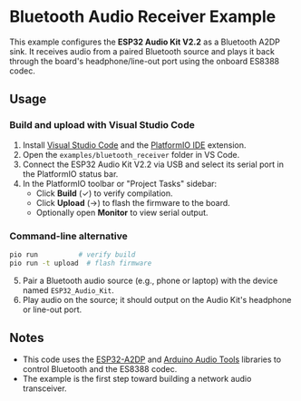 # Bluetooth Audio Receiver Example

This example configures the **ESP32 Audio Kit V2.2** as a Bluetooth A2DP sink. It receives audio from a paired Bluetooth source and plays it back through the board's headphone/line-out port using the onboard ES8388 codec.

## Usage

### Build and upload with Visual Studio Code

1. Install [Visual Studio Code](https://code.visualstudio.com/) and the [PlatformIO IDE](https://platformio.org/install/ide?install=vscode) extension.
2. Open the `examples/bluetooth_receiver` folder in VS Code.
3. Connect the ESP32 Audio Kit V2.2 via USB and select its serial port in the PlatformIO status bar.
4. In the PlatformIO toolbar or "Project Tasks" sidebar:
   - Click **Build** (✓) to verify compilation.
   - Click **Upload** (→) to flash the firmware to the board.
   - Optionally open **Monitor** to view serial output.

### Command-line alternative

```sh
pio run          # verify build
pio run -t upload  # flash firmware
```

5. Pair a Bluetooth audio source (e.g., phone or laptop) with the device named `ESP32_Audio_Kit`.
6. Play audio on the source; it should output on the Audio Kit's headphone or line-out port.

## Notes
- This code uses the [ESP32-A2DP](https://github.com/pschatzmann/ESP32-A2DP) and [Arduino Audio Tools](https://github.com/pschatzmann/arduino-audio-tools) libraries to control Bluetooth and the ES8388 codec.
- The example is the first step toward building a network audio transceiver.
